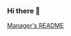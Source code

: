 ### Hi there 👋

[Manager's README](https://furry-plywood-af8.notion.site/Ricardo-s-README-10d55226a9b049a488778c1786a8c661)

<!--
**rrjoson/rrjoson** is a ✨ _special_ ✨ repository because its `README.md` (this file) appears on your GitHub profile.

Here are some ideas to get you started:

- 🔭 I’m currently working on ...
- 🌱 I’m currently learning ...
- 👯 I’m looking to collaborate on ...
- 🤔 I’m looking for help with ...
- 💬 Ask me about ...
- 📫 How to reach me: ...
- 😄 Pronouns: ...
- ⚡ Fun fact: ...
-->
